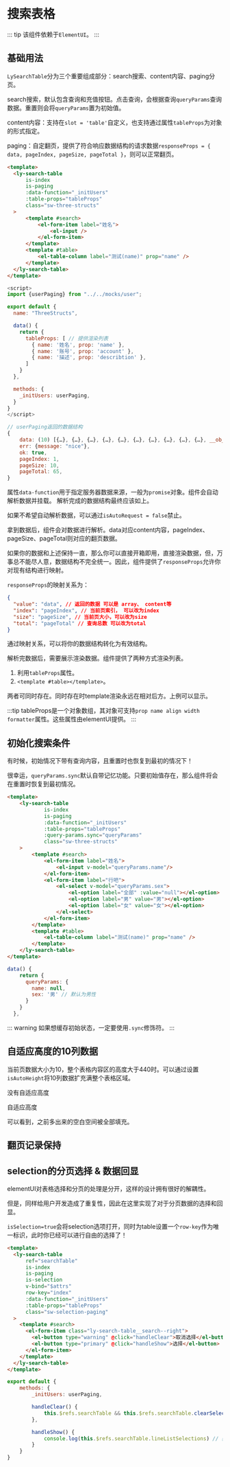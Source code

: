 # 搜索表格

::: tip
该组件依赖于`ElementUI`。
:::

## 基础用法

`LySearchTable`分为三个重要组成部分：search搜索、content内容、paging分页。

search搜索，默认包含查询和充值按钮。点击查询，会根据查询`queryParams`查询数据。重置则会将`queryParams`置为初始值。

content内容：支持在`slot = 'table'`自定义，也支持通过属性`tableProps`为对象的形式指定。

paging：自定翻页，提供了符合响应数据结构的请求数据`responseProps = { data, pageIndex, pageSize, pageTotal }`，则可以正常翻页。

<SearchTable-ThreeStructs />

```html
<template>
  <ly-search-table
      is-index
      is-paging
      :data-function="_initUsers"
      :table-props="tableProps"
      class="sw-three-structs"
  >
      <template #search>
          <el-form-item label="姓名">
              <el-input />
          </el-form-item>
      </template>
      <template #table>
          <el-table-column label="测试(name)" prop="name" />
      </template> 
  </ly-search-table>
</template>
```

```js
<script>
import {userPaging} from "../../mocks/user";

export default {
  name: "ThreeStructs",

  data() {
    return {
      tableProps: [ // 提供渲染列表
        { name: '姓名', prop: 'name' },
        { name: '账号', prop: 'account' },
        { name: '描述', prop: 'describtion' },
      ]
    }
  },

  methods: {
    _initUsers: userPaging,
  }
}
</script>
```

```js
// userPaging返回的数据结构
{
    data: (10) [{…}, {…}, {…}, {…}, {…}, {…}, {…}, {…}, {…}, {…}, __ob__: Observer],
    err: {message: "nice"},
    ok: true,
    pageIndex: 1,
    pageSize: 10,
    pageTotal: 65,
}
```

属性`data-function`用于指定服务器数据来源，一般为`promise`对象。组件会自动解析数据并挂载。 解析完成的数据结构最终应该如上。

如果不希望自动解析数据，可以通过`isAutoRequest = false`禁止。

拿到数据后，组件会对数据进行解析。data对应content内容，pageIndex、pageSize、pageTotal则对应的翻页数据。

如果你的数据和上述保持一直，那么你可以直接开箱即用，直接渲染数据，但，万事总不能尽人意，数据结构不完全统一。因此，组件提供了`responseProps`允许你对现有结构进行映射。

`responseProps`的映射关系为：

```json
{
  "value": "data", // 返回的数据 可以是 array、 content等
  "index": "pageIndex", // 当前页索引， 可以改为index
  "size": "pageSize", // 当前页大小，可以改为size
  "total": "pageTotal" // 查询总数 可以改为total
}
```

通过映射关系，可以将你的数据结构转化为有效结构。

解析完数据后，需要展示渲染数据。组件提供了两种方式渲染列表。

1. 利用`tableProps`属性。
2. `<template #table></template>`。

两者可同时存在。同时存在时template渲染永远在相对后方。上例可以显示。

:::tip
tableProps是一个对象数组，其对象可支持`prop name align width formatter`属性。这些属性由elementUI提供。
:::

## 初始化搜索条件

有时候，初始情况下带有查询内容，且重置时也恢复到最初的情况下！

很幸运，`queryParams.sync`默认自带记忆功能。只要初始值存在，那么组件将会在重置时恢复到最初情况。

<SearchTable-ResetRemember />

```html {7}
<template>
    <ly-search-table
            is-index
            is-paging
            :data-function="_initUsers"
            :table-props="tableProps"
            :query-params.sync="queryParams"
            class="sw-three-structs"
    >
        <template #search>
            <el-form-item label="姓名">
                <el-input v-model="queryParams.name"/>
            </el-form-item>
            <el-form-item label="行吧">
                <el-select v-model="queryParams.sex">
                    <el-option label="全部" :value="null"></el-option>
                    <el-option label="男" value="男"></el-option>
                    <el-option label="女" value="女"></el-option>
                </el-select>
            </el-form-item>
        </template>
        <template #table>
            <el-table-column label="测试(name)" prop="name" />
        </template>
    </ly-search-table>
</template>
```

```js
data() {
    return {
      queryParams: {
        name: null,
        sex: '男' // 默认为男性
      }
    }
  },
```

::: warning
如果想缓存初始状态，一定要使用`.sync`修饰符。
:::

## 自适应高度的10列数据

当前页数据大小为10，整个表格内容区的高度大于440时。可以通过设置`isAutoHeight`将10列数据扩充满整个表格区域。

没有自适应高度

<SearchTable-AutoHeight />

自适应高度

<SearchTable-AutoHeight is-auto-height />

可以看到，之前多出来的空白空间被全部填充。

## 翻页记录保持

## selection的分页选择 & 数据回显

elementUI对表格选择和分页的处理是分开，这样的设计拥有很好的解耦性。

但是，同样给用户开发造成了重复性，因此在这里实现了对于分页数据的选择和回显。

`isSelection=true`会将selection选项打开，同时为table设置一个`row-key`作为唯一标识，此时你已经可以进行自由的选择了！

<SearchTable-SelectionPaging />

```html
<template>
  <ly-search-table
      ref="searchTable"
      is-index
      is-paging
      is-selection
      v-bind="$attrs"
      row-key="index"
      :data-function="_initUsers"
      :table-props="tableProps"
      class="sw-selection-paging"
  >
    <template #search>
      <el-form-item class="ly-search-table__search--right">
        <el-button type="warning" @click="handleClear">取消选择</el-button>
        <el-button type="primary" @click="handleShow">选择</el-button>
      </el-form-item>
    </template>
  </ly-search-table>
</template>
```

```js
export default {
    methods: {
        _initUsers: userPaging,

        handleClear() {
            this.$refs.searchTable && this.$refs.searchTable.clearSelectionData() // 清除选中的数据
        },

        handleShow() {
            console.log(this.$refs.searchTable.lineListSelections) // 获取选中的数据
        }
    }
}
```
